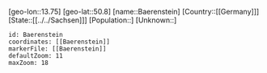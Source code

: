 ﻿---
location: [50.8,13.75]
mapzoom: [7,12] 
mapmarker: city 
type: City
tags:
- geo/City


SpocWebEntityId: 29437
isDeleted: false
confidential: public

---
[geo-lon::13.75]
[geo-lat::50.8]
[name::Baerenstein]
[Country::[[Germany]]]
[State::[[../../Sachsen]]]
[Population::]
[Unknown::]


```leaflet
id: Baerenstein
coordinates: [[Baerenstein]]
markerFile: [[Baerenstein]]
defaultZoom: 11 
maxZoom: 18
```
